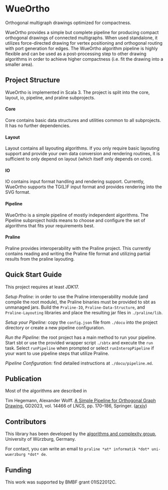 WueOrtho
========

Orthogonal multigraph drawings optimized for compactness.

WueOrtho provides a simple but complete pipeline for producing compact orthogonal
drawings of connected multigraphs.  When used standalone, it utilizes force-directed
drawing for vertex positioning and orthogonal routing with port generation for edges.
The WueOrtho algorithm pipeline is highly flexible and can be used as a post-processing
step to other drawing algorithms in order to achieve higher compactness (i.e. fit the
drawing into a smaller area).


Project Structure
-----------------

WueOrtho is implemented in Scala 3.  The project is split into the core, layout, io,
pipeline, and praline subprojects.

#### Core

Core contains basic data structures and utilities common to all subprojects.
It has no further dependencies.

#### Layout

Layout contains all layouting algorithms.  If you only require basic layouting
support and provide your own data conversion and rendering routines, it is sufficient
to only depend on layout (which itself only depends on core).

#### IO

IO contains input format handling and rendering support.  Currently, WueOrtho
supports the TG(L)F input format and provides rendering into the SVG format.

#### Pipeline

WueOrtho is a simple pipeline of mostly independent algorithms.  The Pipeline
subproject holds means to choose and configure the set of algorithms that fits
your requirements best.

#### Praline

Praline provides interoperability with the Praline project.  This currently
contains reading and writing the Praline file format and utilizing partial
results from the praline layouting.


Quick Start Guide
-----------------

This project requires at least JDK17.

*Setup Praline:* in order to use the Praline interoperability module (and
compile the root module), the Praline binaries must be provided to sbt as
unmanaged jars.  Build the `Praline-IO`, `Praline-Data-Structure`, and
`Praline-Layouting` libraries and place the resulting jar files in
`./praline/lib`.

*Setup your Pipeline:* copy the `config.json` file from `./docu` into the
project directory or create a new pipeline configuration.

*Run the Pipeline:* the root project has a main method to run your pipeline.
Start sbt or use the provided wrapper script `./sbtx` and execute the `run`
task.  Select `runPipeline` when prompted or select `runInteropPipeline` if
your want to use pipeline steps that utilize Praline.

*Pipeline Configuration:* find detailed instructions at `./docu/pipeline.md`.


Publication
-----------

Most of the algorithms are described in

Tim Hegemann, Alexander Wolff. [A Simple Pipeline for Orthogonal Graph Drawing.](https://doi.org/10.1007/978-3-031-49275-4_12)
GD2023, vol. 14466 of LNCS, pp. 170–186, Springer. ([arxiv](https://arxiv.org/abs/2309.01671))


Contributors
------------

This library has been developed by the [algorithms and complexity group](https://www.informatik.uni-wuerzburg.de/algo/team/),
University of Würzburg, Germany.

For contact, you can write an email to ``praline *at* informatik *dot* uni-wuerzburg *dot* de``.


Funding
-------

This work was supported by BMBF grant 01IS22012C.